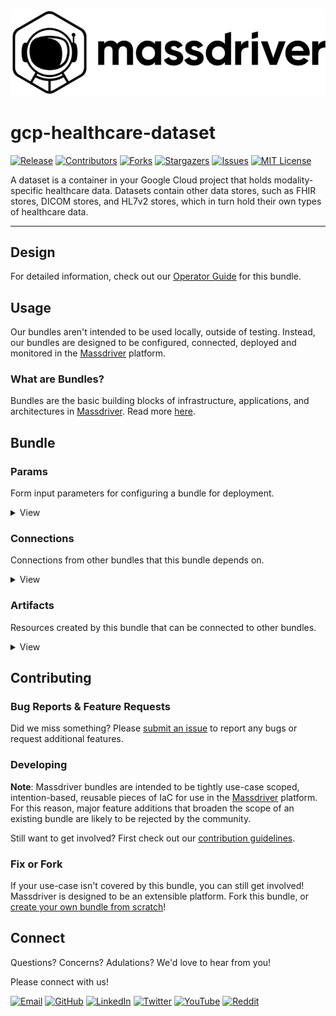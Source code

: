 [![Massdriver][logo]][website]

# gcp-healthcare-dataset

[![Release][release_shield]][release_url]
[![Contributors][contributors_shield]][contributors_url]
[![Forks][forks_shield]][forks_url]
[![Stargazers][stars_shield]][stars_url]
[![Issues][issues_shield]][issues_url]
[![MIT License][license_shield]][license_url]


A dataset is a container in your Google Cloud project that holds modality-specific healthcare data. Datasets contain other data stores, such as FHIR stores, DICOM stores, and HL7v2 stores, which in turn hold their own types of healthcare data.


---

## Design

For detailed information, check out our [Operator Guide](operator.md) for this bundle.

## Usage

Our bundles aren't intended to be used locally, outside of testing. Instead, our bundles are designed to be configured, connected, deployed and monitored in the [Massdriver][website] platform.

### What are Bundles?

Bundles are the basic building blocks of infrastructure, applications, and architectures in [Massdriver][website]. Read more [here](https://docs.massdriver.cloud/concepts/bundles).

## Bundle

### Params

Form input parameters for configuring a bundle for deployment.

<details>
<summary>View</summary>

<!-- PARAMS:START -->

**Params coming soon**

<!-- PARAMS:END -->

</details>

### Connections

Connections from other bundles that this bundle depends on.

<details>
<summary>View</summary>

<!-- CONNECTIONS:START -->

**Connections coming soon**

<!-- CONNECTIONS:END -->

</details>

### Artifacts

Resources created by this bundle that can be connected to other bundles.

<details>
<summary>View</summary>

<!-- ARTIFACTS:START -->

**Artifacts coming soon**

<!-- ARTIFACTS:END -->

</details>

## Contributing

<!-- CONTRIBUTING:START -->

### Bug Reports & Feature Requests

Did we miss something? Please [submit an issue](https://github.com/massdriver-cloud/gcp-healthcare-dataset/issues) to report any bugs or request additional features.

### Developing

**Note**: Massdriver bundles are intended to be tightly use-case scoped, intention-based, reusable pieces of IaC for use in the [Massdriver][website] platform. For this reason, major feature additions that broaden the scope of an existing bundle are likely to be rejected by the community.

Still want to get involved? First check out our [contribution guidelines](https://docs.massdriver.cloud/bundles/contributing).

### Fix or Fork

If your use-case isn't covered by this bundle, you can still get involved! Massdriver is designed to be an extensible platform. Fork this bundle, or [create your own bundle from scratch](https://docs.massdriver.cloud/bundles/development)!

<!-- CONTRIBUTING:END -->

## Connect

<!-- CONNECT:START -->

Questions? Concerns? Adulations? We'd love to hear from you!

Please connect with us!

[![Email][email_shield]][email_url]
[![GitHub][github_shield]][github_url]
[![LinkedIn][linkedin_shield]][linkedin_url]
[![Twitter][twitter_shield]][twitter_url]
[![YouTube][youtube_shield]][youtube_url]
[![Reddit][reddit_shield]][reddit_url]

<!-- markdownlint-disable -->

[logo]: https://raw.githubusercontent.com/massdriver-cloud/docs/main/static/img/logo-with-logotype-horizontal-400x110.svg
[docs]: https://docs.massdriver.cloud/?utm_source=github&utm_medium=readme&utm_campaign=gcp-healthcare-dataset&utm_content=docs
[website]: https://www.massdriver.cloud/?utm_source=github&utm_medium=readme&utm_campaign=gcp-healthcare-dataset&utm_content=website
[github]: https://github.com/massdriver-cloud?utm_source=github&utm_medium=readme&utm_campaign=gcp-healthcare-dataset&utm_content=github
[slack]: https://massdriverworkspace.slack.com/?utm_source=github&utm_medium=readme&utm_campaign=gcp-healthcare-dataset&utm_content=slack
[linkedin]: https://www.linkedin.com/company/massdriver/?utm_source=github&utm_medium=readme&utm_campaign=gcp-healthcare-dataset&utm_content=linkedin



[contributors_shield]: https://img.shields.io/github/contributors/massdriver-cloud/gcp-healthcare-dataset.svg?style=for-the-badge
[contributors_url]: https://github.com/massdriver-cloud/gcp-healthcare-dataset/graphs/contributors
[forks_shield]: https://img.shields.io/github/forks/massdriver-cloud/gcp-healthcare-dataset.svg?style=for-the-badge
[forks_url]: https://github.com/massdriver-cloud/gcp-healthcare-dataset/network/members
[stars_shield]: https://img.shields.io/github/stars/massdriver-cloud/gcp-healthcare-dataset.svg?style=for-the-badge
[stars_url]: https://github.com/massdriver-cloud/gcp-healthcare-dataset/stargazers
[issues_shield]: https://img.shields.io/github/issues/massdriver-cloud/gcp-healthcare-dataset.svg?style=for-the-badge
[issues_url]: https://github.com/massdriver-cloud/gcp-healthcare-dataset/issues
[release_url]: https://github.com/massdriver-cloud/gcp-healthcare-dataset/releases/latest
[release_shield]: https://img.shields.io/github/release/massdriver-cloud/gcp-healthcare-dataset.svg?style=for-the-badge
[license_shield]: https://img.shields.io/github/license/massdriver-cloud/gcp-healthcare-dataset.svg?style=for-the-badge
[license_url]: https://github.com/massdriver-cloud/gcp-healthcare-dataset/blob/main/LICENSE


[email_url]: mailto:support@massdriver.cloud
[email_shield]: https://img.shields.io/badge/email-Massdriver-black.svg?style=for-the-badge&logo=mail.ru&color=000000
[github_url]: mailto:support@massdriver.cloud
[github_shield]: https://img.shields.io/badge/follow-Github-black.svg?style=for-the-badge&logo=github&color=181717
[linkedin_url]: https://linkedin.com/in/massdriver-cloud
[linkedin_shield]: https://img.shields.io/badge/follow-LinkedIn-black.svg?style=for-the-badge&logo=linkedin&color=0A66C2
[twitter_url]: https://twitter.com/massdriver?utm_source=github&utm_medium=readme&utm_campaign=gcp-healthcare-dataset&utm_content=twitter
[twitter_shield]: https://img.shields.io/badge/follow-Twitter-black.svg?style=for-the-badge&logo=twitter&color=1DA1F2
[discourse_url]: https://community.massdriver.cloud?utm_source=github&utm_medium=readme&utm_campaign=gcp-healthcare-dataset&utm_content=discourse
[discourse_shield]: https://img.shields.io/badge/join-Discourse-black.svg?style=for-the-badge&logo=discourse&color=000000
[youtube_url]: https://www.youtube.com/channel/UCfj8P7MJcdlem2DJpvymtaQ
[youtube_shield]: https://img.shields.io/badge/subscribe-Youtube-black.svg?style=for-the-badge&logo=youtube&color=FF0000
[reddit_url]: https://www.reddit.com/r/massdriver
[reddit_shield]: https://img.shields.io/badge/subscribe-Reddit-black.svg?style=for-the-badge&logo=reddit&color=FF4500

<!-- markdownlint-restore -->

<!-- CONNECT:END -->

